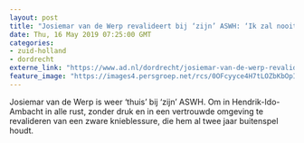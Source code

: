 ```yaml
---
layout: post
title: "Josiemar van de Werp revalideert bij ‘zijn’ ASWH: ‘Ik zal nooit opgeven’"
date: Thu, 16 May 2019 07:25:00 GMT
categories: 
- zuid-holland 
- dordrecht 
externe_link: "https://www.ad.nl/dordrecht/josiemar-van-de-werp-revalideert-bij-zijn-aswh-ik-zal-nooit-opgeven~aed37ad2/"
feature_image: "https://images4.persgroep.net/rcs/0OFcyyce4H7tLOZbKbOpIZLzu8E/diocontent/147548832/_fitwidth/400/?appId=21791a8992982cd8da851550a453bd7f&quality=0.7"
---
```


Josiemar van de Werp is weer ‘thuis’ bij ‘zijn’ ASWH. Om in Hendrik-Ido-Ambacht in alle rust, zonder druk en in een vertrouwde omgeving te revalideren van een zware knieblessure, die hem al twee jaar buitenspel houdt.
